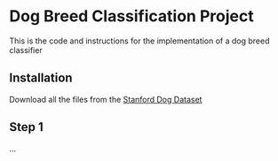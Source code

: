 # Dog Breed Classification Project

This is the code and instructions for the implementation of a dog breed classifier

## Installation

Download all the files from the [Stanford Dog Dataset](http://vision.stanford.edu/aditya86/ImageNetDogs/) 

## Step 1
...
